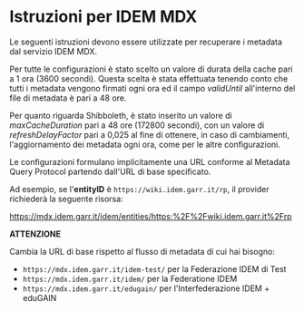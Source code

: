 # Istruzioni per IDEM MDX

Le seguenti istruzioni devono essere utilizzate per recuperare i
metadata dal servizio IDEM MDX.

Per tutte le configurazioni è stato scelto un valore di durata della
cache pari a 1 ora (3600 secondi). Questa scelta è stata effettuata
tenendo conto che tutti i metadata vengono firmati ogni ora ed il campo
*validUntil* all'interno del file di metadata è pari a 48 ore.

Per quanto riguarda Shibboleth, è stato inserito un valore di
*maxCacheDuration* pari a 48 ore (172800 secondi), con un valore di
*refreshDelayFactor* pari a 0,025 al fine di ottenere, in caso di
cambiamenti, l'aggiornamento dei metadata ogni ora, come per le altre
configurazioni.

Le configurazioni formulano implicitamente una URL conforme al Metadata
Query Protocol partendo dall'URL di base specificato.

Ad esempio, se l'**entityID** è `https://wiki.idem.garr.it/rp`, il
provider richiederà la seguente risorsa:

<https://mdx.idem.garr.it/idem/entities/https:%2F%2Fwiki.idem.garr.it%2Frp>

**ATTENZIONE**

Cambia la URL di base rispetto al flusso di metadata di cui hai bisogno:

- `https://mdx.idem.garr.it/idem-test/` per la Federazione IDEM di Test
- `https://mdx.idem.garr.it/idem/` per la Federatione IDEM
- `https://mdx.idem.garr.it/edugain/` per l'Interfederazione IDEM + eduGAIN
